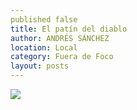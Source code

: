 ```yaml
---
published false
title: El patín del diablo
author: ANDRÉS SÁNCHEZ
location: Local
category: Fuera de Foco
layout: posts
---
```


![](http://i.imgur.com/KQGo6i1m.jpg)
